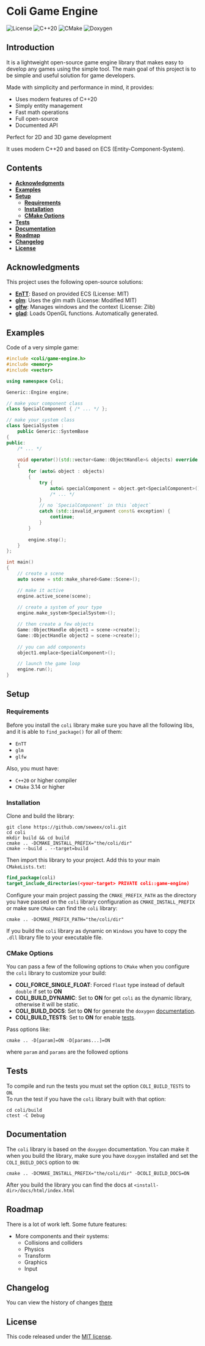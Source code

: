 # Coli Game Engine

![License](https://img.shields.io/badge/license-MIT-blue)
![C++20](https://img.shields.io/badge/C++-20-blue)
![CMake](https://img.shields.io/badge/CMake-3.14+-blue)
![Doxygen](https://img.shields.io/badge/docs-doxygen-blue)

## Introduction

It is a lightweight open-source game engine library that makes easy to
develop any games using the simple tool. The main goal of this project
is to be simple and useful solution for game developers.

Made with simplicity and performance in mind, it provides:

- Uses modern features of C++20 
- Simply entity management
- Fast math operations
- Full open-source 
- Documented API

Perfect for 2D and 3D game development

It uses modern C++20 and based on ECS (Entity-Component-System).

## Contents

- **[Acknowledgments](#acknowledgments)**
- **[Examples](#examples)**
- **[Setup](#setup)**
  - **[Requirements](#requirements)**
  - **[Installation](#installation)**
  - **[CMake Options](#cmake-options)**
- **[Tests](#tests)**
- **[Documentation](#documentation)**
- **[Roadmap](#roadmap)**
- **[Changelog](#changelog)**
- **[License](#license)**

## Acknowledgments

This project uses the following open-source solutions:

- **[EnTT](https://github.com/skypjack/entt)**: Based on provided ECS (License: MIT)
- **[glm](https://github.com/g-truc/glm)**: Uses the glm math (License: Modified MIT)
- **[glfw](https://github.com/glfw/glfw)**: Manages windows and the context (License: Zlib)
- **[glad](https://glad.dav1d.de/)**: Loads OpenGL functions. Automatically generated.

## Examples

Code of a very simple game:
```cpp
#include <coli/game-engine.h>
#include <memory>
#include <vector>

using namespace Coli;

Generic::Engine engine;

// make your component class
class SpecialComponent { /* ... */ };

// make your system class
class SpecialSystem :
    public Generic::SystemBase
{
public:
    /* ... */
    
    void operator()(std::vector<Game::ObjectHandle>& objects) override
    {
        for (auto& object : objects)
        {
            try {
                auto& specialComponent = object.get<SpecialComponent>();
                /* ... */
            }
            // no `SpecialComponent` in this `object`
            catch (std::invalid_argument const& exception) {
                continue;
            }
        }
        
        engine.stop();
    }
};

int main()
{
    // create a scene
    auto scene = std::make_shared<Game::Scene>();

    // make it active
    engine.active_scene(scene);
    
    // create a system of your type
    engine.make_system<SpecialSystem>();

    // then create a few objects
    Game::ObjectHandle object1 = scene->create();
    Game::ObjectHandle object2 = scene->create();
    
    // you can add components
    object1.emplace<SpecialComponent>();

    // launch the game loop
    engine.run();
}
```

## Setup

### Requirements

Before you install the `coli` library make sure you have all the following
libs, and it is able to `find_package()` for all of them:

- `EnTT`
- `glm`
- `glfw`

Also, you must have:
- `C++20` or higher compiler 
- `CMake` 3.14 or higher

### Installation

Clone and build the library:
```shell
git clone https://github.com/seweex/coli.git
cd coli
mkdir build && cd build
cmake .. -DCMAKE_INSTALL_PREFIX="the/coli/dir"
cmake --build . --target=build 
```

Then import this library to your project. 
Add this to your main `CMakeLists.txt`:
```cmake
find_package(coli)
target_include_directories(<your-target> PRIVATE coli::game-engine)
```

Configure your main project passing the `CMAKE_PREFIX_PATH` as the directory
you have passed on the `coli` library configuration as `CMAKE_INSTALL_PREFIX`
or make sure `CMake` can find the `coli` library:
```shell
cmake .. -DCMAKE_PREFIX_PATH="the/coli/dir"
```

If you build the `coli` library as dynamic on `Windows` you have to copy the
`.dll` library file to your executable file.

### CMake Options

You can pass a few of the following options to `CMake` when you configure 
the `coli` library to customize your build:

- **COLI_FORCE_SINGLE_FLOAT**: Forced `float` type instead of default `double` if 
  set to **ON**
- **COLI_BUILD_DYNAMIC**: Set to **ON** for get `coli` as the dynamic library,
otherwise it will be static.
- **COLI_BUILD_DOCS**: Set to **ON** for generate the `doxygen` [documentation](#documentation).
- **COLI_BUILD_TESTS**: Set to **ON** for enable [tests](#tests).

Pass options like:
```shell
cmake .. -D[param]=ON -D[params...]=ON 
```
where `param` and `params` are the followed options 

## Tests

To compile and run the tests you must set the option
`COLI_BUILD_TESTS` to `ON`. \
To run the test if you have the `coli` library built with that option: 
```shell
cd coli/build
ctest -C Debug
```

## Documentation

The `coli` library is based on the `doxygen` documentation.
You can make it when you build the library, make sure you have 
`doxygen` installed and set the `COLI_BUILD_DOCS` option to `ON`:
```shell
cmake .. -DCMAKE_INSTALL_PREFIX="the/coli/dir" -DCOLI_BUILD_DOCS=ON
```

After you build the library you can find the docs at 
`<install-dir>/docs/html/index.html`

## Roadmap

There is a lot of work left. Some future features:

- More components and their systems:
  - Collisions and colliders
  - Physics
  - Transform
  - Graphics
  - Input

## Changelog

You can view the history of changes [there](CHANGES.md)

## License

This code released under the [MIT license](LICENSE).